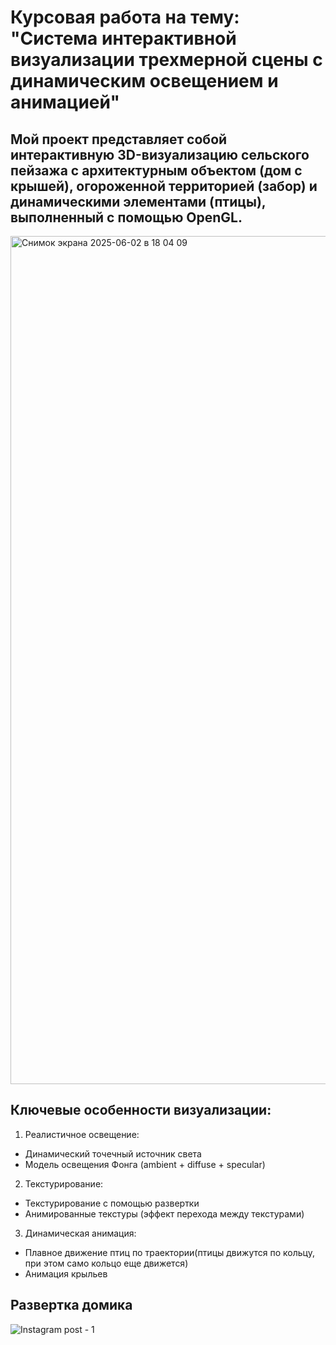 # Курсовая работа на тему: "Система интерактивной визуализации трехмерной сцены с динамическим освещением и анимацией"

## Мой проект представляет собой интерактивную 3D-визуализацию сельского пейзажа с архитектурным объектом (дом с крышей), огороженной территорией (забор) и динамическими элементами (птицы), выполненный с помощью OpenGL. 

<img width="1357" alt="Снимок экрана 2025-06-02 в 18 04 09" src="https://github.com/user-attachments/assets/6784a2c6-246d-4fc5-8a4a-c8043991c692" />

## Ключевые особенности визуализации:
1.	Реалистичное освещение:
  - Динамический точечный источник света
  - Модель освещения Фонга (ambient + diffuse + specular)
2.	Текстурирование:
  - Текстурирование с помощью развертки
  - Анимированные текстуры (эффект перехода между текстурами)
3.	Динамическая анимация:
  - Плавное движение птиц по траектории(птицы движутся по кольцу, при этом само кольцо еще движется)
  - Анимация крыльев
## Развертка домика
![Instagram post - 1](https://github.com/user-attachments/assets/604bdc05-a4a3-4d9b-93c7-a28f85b02413)

